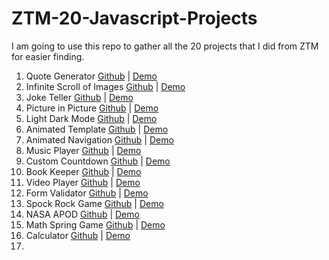 # ZTM-20-Javascript-Projects

I am going to use this repo to gather all the 20 projects that I did from ZTM for easier finding.

1. Quote Generator [Github](https://github.com/bolattt/quote-generator) | [Demo](https://bolattt.github.io/quote-generator/)
2. Infinite Scroll of Images [Github](https://github.com/bolattt/infinite-scroll) | [Demo](https://bolattt.github.io/infinite-scroll/)
3. Joke Teller [Github](https://github.com/bolattt/joke-teller)  | [Demo](https://bolattt.github.io/joke-teller/)
4. Picture in Picture [Github](https://github.com/bolattt/picture-in-picture) | [Demo](https://bolattt.github.io/picture-in-picture/)
5. Light Dark Mode [Github](https://github.com/bolattt/light-dark-mode) | [Demo](https://bolattt.github.io/light-dark-mode)
6. Animated Template [Github](https://github.com/bolattt/animated-template) | [Demo](https://bolattt.github.io/animated-template)
7. Animated Navigation [Github](https://github.com/bolattt/animated-navigation) | [Demo](https://bolattt.github.io/animated-navigation)
8. Music Player [Github](https://github.com/bolattt/music-player) | [Demo](https://bolattt.github.io/music-player)
9. Custom Countdown [Github](https://github.com/bolattt/custom-countdown)   | [Demo](https://bolattt.github.io/custom-countdown/)
10. Book Keeper [Github](https://github.com/bolattt/book-keeper) | [Demo](https://bolattt.github.io/book-keeper/)
11. Video Player [Github](https://github.com/bolattt/video-player) | [Demo](https://bolattt.github.io/video-player/)
12. Form Validator [Github](https://github.com/bolattt/form-validator) | [Demo](https://bolattt.github.io/form-validator/)
13. Spock Rock Game [Github](https://github.com/bolattt/spock-rock-game) | [Demo](https://bolattt.github.io/spock-rock-game/)
14. NASA APOD [Github](https://github.com/bolattt/NASA-APOD) | [Demo](https://bolattt.github.io/NASA-APOD/)
15. Math Spring Game [Github](https://github.com/bolattt/math-sprint-game) | [Demo](https://bolattt.github.io/math-sprint-game)
16. Calculator [Github](https://github.com/bolattt/js-calculator) | [Demo](htttps://bolattt.github.io/js-calculator)
17. 
